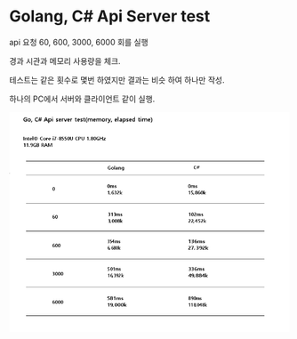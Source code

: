 

# Golang, C# Api Server test

api 요청 60, 600, 3000, 6000 회를 실행

경과 시관과 메모리 사용량을 체크.

테스트는 같은 횟수로 몇번 하였지만 결과는 비슷 하여 하나만 작성.

하나의 PC에서 서버와 클라이언트 같이 실행.



<img src="https://github.com/nosoogja/ApiServerTest/blob/master/result.png"/>



